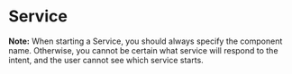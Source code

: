 # Service

**Note:** When starting a Service, you should always specify the component name. Otherwise, you cannot be certain what service will respond to the intent, and the user cannot see which service starts.
